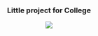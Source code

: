 <body style ="text-align:center">
<h3>Little project for College</h3>

<img src = "https://github.com/lucasasr25/OpenCVTokyo/assets/90220811/0558da05-41d9-4cad-aeaf-4375eb9e5b23"></img>
</body>

